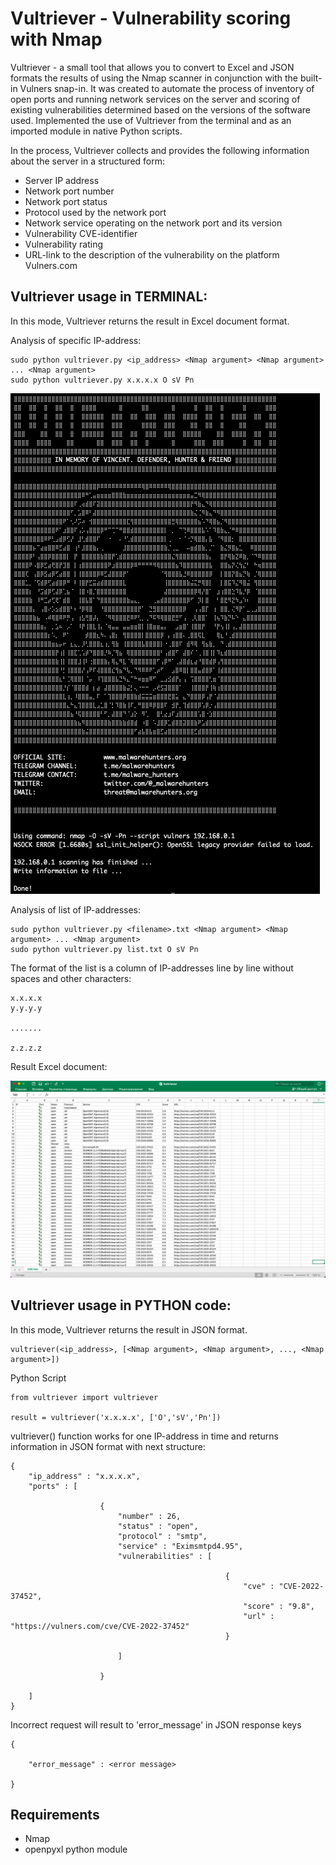 # Vultriever - Vulnerability scoring with Nmap

Vultriever - a small tool that allows you to convert to Excel and JSON formats the results of using the Nmap scanner in conjunction with the built-in Vulners snap-in. It was created to automate the process of inventory of open ports and running network services on the server and scoring of existing vulnerabilities determined based on the versions of the software used. Implemented the use of Vultriever from the terminal and as an imported module in native Python scripts. 

In the process, Vultriever collects and provides the following information about the server in a structured form:
<ul>
<li>Server IP address</li>
<li>Network port number</li>
<li>Network port status</li>
<li>Protocol used by the network port</li>
<li>Network service operating on the network port and its version</li>
<li>Vulnerability CVE-identifier</li>
<li>Vulnerability rating</li>
<li>URL-link to the description of the vulnerability on the platform Vulners.com</li>
</ul>

## Vultriever usage in TERMINAL:

In this mode, Vultriever returns the result in Excel document format.

Analysis of specific IP-address:

    sudo python vultriever.py <ip_address> <Nmap argument> <Nmap argument> ... <Nmap argument>
    sudo python vultriever.py x.x.x.x O sV Pn

<img src="terminal.png">
                        
Analysis of list of IP-addresses: 

    sudo python vultriever.py <filename>.txt <Nmap argument> <Nmap argument> ... <Nmap argument>
    sudo python vultriever.py list.txt O sV Pn

The format of the list is a column of IP-addresses line by line without spaces and other characters:

    x.x.x.x
    y.y.y.y
    
    .......
    
    z.z.z.z                        

Result Excel document:

<img src="excel.png">
    
## Vultriever usage in PYTHON code:

In this mode, Vultriever returns the result in JSON format.

    vultriever(<ip_address>, [<Nmap argument>, <Nmap argument>, ..., <Nmap argument>])

Python Script

    from vultriever import vultriever
    
    result = vultriever('x.x.x.x', ['O','sV','Pn'])

vultriever() function works for one IP-address in time and returns information in JSON format with next structure:

    {
        "ip_address" : "x.x.x.x",
        "ports" : [
            
                        {
                            "number" : 26,
                            "status" : "open",
                            "protocol" : "smtp",
                            "service" : "Eximsmtpd4.95",
                            "vulnerabilities" : [
                                
                                                    {
                                                        "cve" : "CVE-2022-37452",
                                                        "score" : "9.8",
                                                        "url" : "https://vulners.com/cve/CVE-2022-37452"
                                                    }
                                
                            ]
                            
                        }
            
        ]
    }

Incorrect request will result to 'error_message' in JSON response keys
                        
    {
        
        "error_message" : <error message>
        
    }
    
## Requirements

<ul>
<li>Nmap</li>
<li>openpyxl python module</li>
</ul>